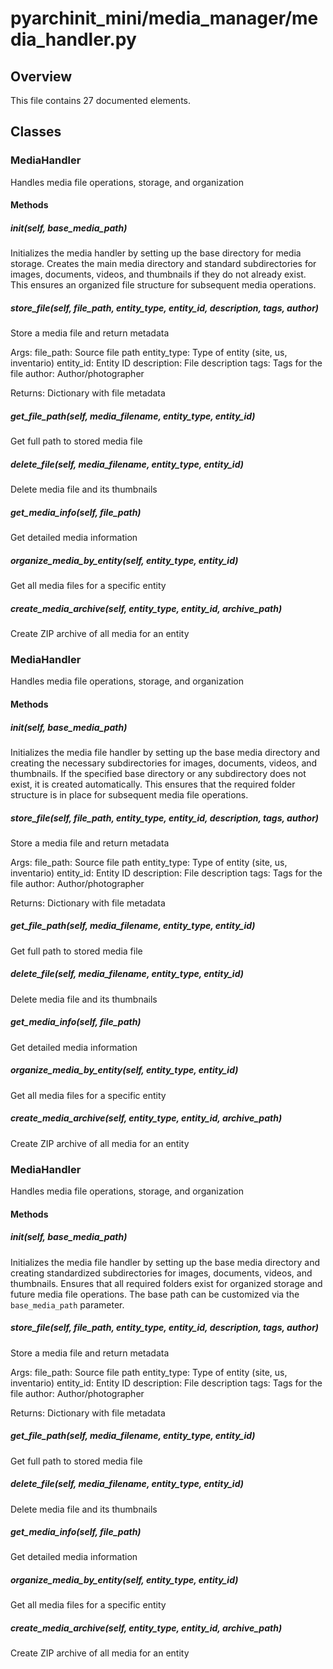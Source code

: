 # pyarchinit_mini/media_manager/media_handler.py

## Overview

This file contains 27 documented elements.

## Classes

### MediaHandler

Handles media file operations, storage, and organization

#### Methods

##### __init__(self, base_media_path)

Initializes the media handler by setting up the base directory for media storage. Creates the main media directory and standard subdirectories for images, documents, videos, and thumbnails if they do not already exist. This ensures an organized file structure for subsequent media operations.

##### store_file(self, file_path, entity_type, entity_id, description, tags, author)

Store a media file and return metadata

Args:
    file_path: Source file path
    entity_type: Type of entity (site, us, inventario)
    entity_id: Entity ID
    description: File description
    tags: Tags for the file
    author: Author/photographer
    
Returns:
    Dictionary with file metadata

##### get_file_path(self, media_filename, entity_type, entity_id)

Get full path to stored media file

##### delete_file(self, media_filename, entity_type, entity_id)

Delete media file and its thumbnails

##### get_media_info(self, file_path)

Get detailed media information

##### organize_media_by_entity(self, entity_type, entity_id)

Get all media files for a specific entity

##### create_media_archive(self, entity_type, entity_id, archive_path)

Create ZIP archive of all media for an entity

### MediaHandler

Handles media file operations, storage, and organization

#### Methods

##### __init__(self, base_media_path)

Initializes the media file handler by setting up the base media directory and creating the necessary subdirectories for images, documents, videos, and thumbnails. If the specified base directory or any subdirectory does not exist, it is created automatically. This ensures that the required folder structure is in place for subsequent media file operations.

##### store_file(self, file_path, entity_type, entity_id, description, tags, author)

Store a media file and return metadata

Args:
    file_path: Source file path
    entity_type: Type of entity (site, us, inventario)
    entity_id: Entity ID
    description: File description
    tags: Tags for the file
    author: Author/photographer
    
Returns:
    Dictionary with file metadata

##### get_file_path(self, media_filename, entity_type, entity_id)

Get full path to stored media file

##### delete_file(self, media_filename, entity_type, entity_id)

Delete media file and its thumbnails

##### get_media_info(self, file_path)

Get detailed media information

##### organize_media_by_entity(self, entity_type, entity_id)

Get all media files for a specific entity

##### create_media_archive(self, entity_type, entity_id, archive_path)

Create ZIP archive of all media for an entity

### MediaHandler

Handles media file operations, storage, and organization

#### Methods

##### __init__(self, base_media_path)

Initializes the media file handler by setting up the base media directory and creating standardized subdirectories for images, documents, videos, and thumbnails. Ensures that all required folders exist for organized storage and future media file operations. The base path can be customized via the `base_media_path` parameter.

##### store_file(self, file_path, entity_type, entity_id, description, tags, author)

Store a media file and return metadata

Args:
    file_path: Source file path
    entity_type: Type of entity (site, us, inventario)
    entity_id: Entity ID
    description: File description
    tags: Tags for the file
    author: Author/photographer
    
Returns:
    Dictionary with file metadata

##### get_file_path(self, media_filename, entity_type, entity_id)

Get full path to stored media file

##### delete_file(self, media_filename, entity_type, entity_id)

Delete media file and its thumbnails

##### get_media_info(self, file_path)

Get detailed media information

##### organize_media_by_entity(self, entity_type, entity_id)

Get all media files for a specific entity

##### create_media_archive(self, entity_type, entity_id, archive_path)

Create ZIP archive of all media for an entity

